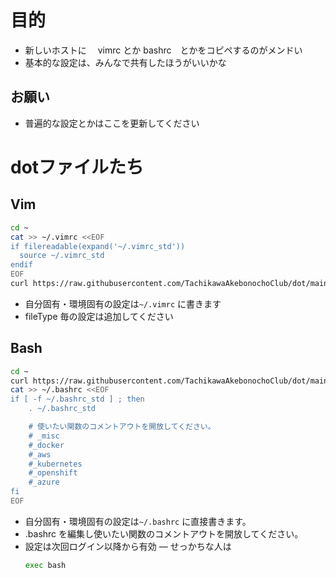 # 目的
- 新しいホストに　 vimrc とか bashrc　とかをコピペするのがメンドい
- 基本的な設定は、みんなで共有したほうがいいかな

## お願い
- 普遍的な設定とかはここを更新してください

# dotファイルたち
## Vim
```bash
cd ~
cat >> ~/.vimrc <<EOF
if filereadable(expand('~/.vimrc_std'))
  source ~/.vimrc_std
endif
EOF
curl https://raw.githubusercontent.com/TachikawaAkebonochoClub/dot/main/vimrc_std -sLo ~/.vimrc_std
```
- 自分固有・環境固有の設定は`~/.vimrc` に書きます
- fileType 毎の設定は追加してください


## Bash

```bash
cd ~
curl https://raw.githubusercontent.com/TachikawaAkebonochoClub/dot/main/bashrc_std -sLo ~/.bashrc_std
cat >> ~/.bashrc <<EOF
if [ -f ~/.bashrc_std ] ; then
    . ~/.bashrc_std

    # 使いたい関数のコメントアウトを開放してください。
    # _misc
    #_docker
    #_aws
    #_kubernetes
    #_openshift
    #_azure
fi
EOF
```

- 自分固有・環境固有の設定は`~/.bashrc` に直接書きます。
- .bashrc を編集し使いたい関数のコメントアウトを開放してください。
- 設定は次回ログイン以降から有効
― せっかちな人は
    ```bash
    exec bash
    ```


